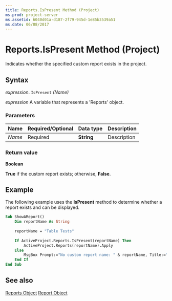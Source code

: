```yaml
---
title: Reports.IsPresent Method (Project)
ms.prod: project-server
ms.assetid: 6040d01a-d187-2f79-945d-1e85b3539a51
ms.date: 06/08/2017
---
```



# Reports.IsPresent Method (Project)
Indicates whether the specified custom report exists in the project.

## Syntax

 _expression_. `IsPresent` _(Name)_

 _expression_ A variable that represents a 'Reports' object.


### Parameters



|**Name**|**Required/Optional**|**Data type**|**Description**|
|:-----|:-----|:-----|:-----|
| _Name_|Required|**String**|Description|

### Return value

 **Boolean**

 **True** if the custom report exists; otherwise, **False**.


## Example

The following example uses the  **IsPresent** method to determine whether a report exists and can be displayed.


```vb
Sub ShowAReport()
    Dim reportName As String
    
    reportName = "Table Tests"
    
    If ActiveProject.Reports.IsPresent(reportName) Then
        ActiveProject.Reports(reportName).Apply
    Else
        MsgBox Prompt:="No custom report name: " & reportName, Title:="Report apply error"
    End If
End Sub
```


## See also


[Reports Object](Project.reports.md)
[Report Object](Project.report.md)
